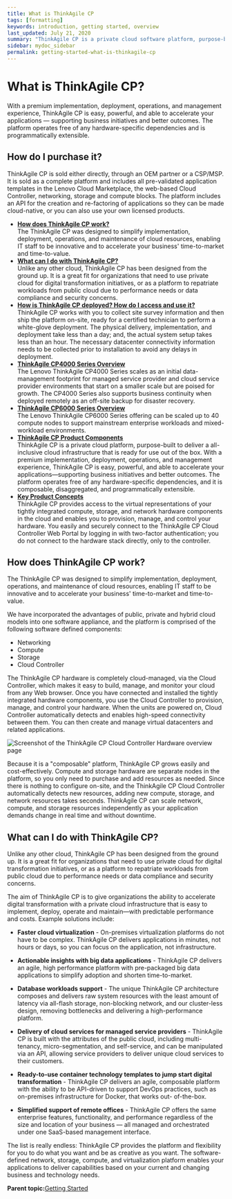 ```yaml
---
title: What is ThinkAgile CP
tags: [formatting]
keywords: introduction, getting started, overview
last_updated: July 21, 2020
summary: "ThinkAgile CP is a private cloud software platform, purpose-built to deliver a full-fledged, all-in-one cloud infrastructure that is ready for use out of the box."
sidebar: mydoc_sidebar
permalink: getting-started-what-is-thinkagile-cp
---
```



# What is ThinkAgile CP?

With a premium implementation, deployment, operations, and management experience, ThinkAgile CP is easy, powerful, and able to accelerate your applications — supporting business initiatives and better outcomes. The platform operates free of any hardware-specific dependencies and is programmatically extensible.

## How do I purchase it?

ThinkAgile CP is sold either directly, through an OEM partner or a CSP/MSP. It is sold as a complete platform and includes all pre-validated application templates in the Lenovo Cloud Marketplace, the web-based Cloud Controller, networking, storage and compute blocks. The platform includes an API for the creation and re-factoring of applications so they can be made cloud-native, or you can also use your own licensed products.

-   **[How does ThinkAgile CP work?](getting-started-how-does-it-work.md)**  
The ThinkAgile CP was designed to simplify implementation, deployment, operations, and maintenance of cloud resources, enabling IT staff to be innovative and to accelerate your business' time-to-market and time-to-value.
-   **[What can I do with ThinkAgile CP?](getting-started-what-can-do.md)**  
Unlike any other cloud, ThinkAgile CP has been designed from the ground up. It is a great fit for organizations that need to use private cloud for digital transformation initiatives, or as a platform to repatriate workloads from public cloud due to performance needs or data compliance and security concerns.
-   **[How is ThinkAgile CP deployed? How do I access and use it?](getting-started-how-cp-deployed.md)**  
ThinkAgile CP works with you to collect site survey information and then ship the platform on-site, ready for a certified technician to perform a white-glove deployment. The physical delivery, implementation, and deployment take less than a day; and, the actual system setup takes less than an hour. The necessary datacenter connectivity information needs to be collected prior to installation to avoid any delays in deployment.
-   **[ThinkAgile CP4000 Series Overview](starter_series_introduction.md)**  
The Lenovo ThinkAgile CP4000 Series scales as an initial data-management footprint for managed service provider and cloud service provider environments that start on a smaller scale but are poised for growth. The CP4000 Series also supports business continuity when deployed remotely as an off-site backup for disaster recovery.
-   **[ThinkAgile CP6000 Series Overview](enterprise_series_introduction.md)**  
The Lenovo ThinkAgile CP6000 Series offering can be scaled up to 40 compute nodes to support mainstream enterprise workloads and mixed-workload environments.
-   **[ThinkAgile CP Product Components](getting-started-product-components.md)**  
ThinkAgile CP is a private cloud platform, purpose-built to deliver a all-inclusive cloud infrastructure that is ready for use out of the box. With a premium implementation, deployment, operations, and management experience, ThinkAgile CP is easy, powerful, and able to accelerate your applications—supporting business initiatives and better outcomes. The platform operates free of any hardware-specific dependencies, and it is composable, disaggregated, and programmatically extensible.
-   **[Key Product Concepts](getting-started-key-product-concepts.md)**  
ThinkAgile CP provides access to the virtual representations of your tightly integrated compute, storage, and network hardware components in the cloud and enables you to provision, manage, and control your hardware. You easily and securely connect to the ThinkAgile CP Cloud Controller Web Portal by logging in with two-factor authentication; you do not connect to the hardware stack directly, only to the controller.

## How does ThinkAgile CP work?

The ThinkAgile CP was designed to simplify implementation, deployment, operations, and maintenance of cloud resources, enabling IT staff to be innovative and to accelerate your business' time-to-market and time-to-value.

We have incorporated the advantages of public, private and hybrid cloud models into one software appliance, and the platform is comprised of the following software defined components:

-   Networking
-   Compute
-   Storage
-   Cloud Controller

The ThinkAgile CP hardware is completely cloud-managed, via the Cloud Controller, which makes it easy to build, manage, and monitor your cloud from any Web browser. Once you have connected and installed the tightly integrated hardware components, you use the Cloud Controller to provision, manage, and control your hardware. When the units are powered on, Cloud Controller automatically detects and enables high-speed connectivity between them. You can then create and manage virtual datacenters and related applications.

![Screenshot of the ThinkAgile CP Cloud Controller Hardware overview page](getting-started-hardware-page.png "The Cloud Controller manages all hardware")

Because it is a "composable" platform, ThinkAgile CP grows easily and cost-effectively. Compute and storage hardware are separate nodes in the platform, so you only need to purchase and add resources as needed. Since there is nothing to configure on-site, and the ThinkAgile CP Cloud Controller automatically detects new resources, adding new compute, storage, and network resources takes seconds. ThinkAgile CP can scale network, compute, and storage resources independently as your application demands change in real time and without downtime.

## What can I do with ThinkAgile CP?

Unlike any other cloud, ThinkAgile CP has been designed from the ground up. It is a great fit for organizations that need to use private cloud for digital transformation initiatives, or as a platform to repatriate workloads from public cloud due to performance needs or data compliance and security concerns.

The aim of ThinkAgile CP is to give organizations the ability to accelerate digital transformation with a private cloud infrastructure that is easy to implement, deploy, operate and maintain—with predictable performance and costs. Example solutions include:

-   **Faster cloud virtualization** - On-premises virtualization platforms do not have to be complex. ThinkAgile CP delivers applications in minutes, not hours or days, so you can focus on the application, not infrastructure.

-   **Actionable insights with big data applications** - ThinkAgile CP delivers an agile, high performance platform with pre-packaged big data applications to simplify adoption and shorten time-to-market.

-   **Database workloads support** - The unique ThinkAgile CP architecture composes and delivers raw system resources with the least amount of latency via all-flash storage, non-blocking network, and our cluster-less design, removing bottlenecks and delivering a high-performance platform.

-   **Delivery of cloud services for managed service providers** - ThinkAgile CP is built with the attributes of the public cloud, including multi-tenancy, micro-segmentation, and self-service, and can be manipulated via an API, allowing service providers to deliver unique cloud services to their customers.

-   **Ready-to-use container technology templates to jump start digital transformation** - ThinkAgile CP delivers an agile, composable platform with the ability to be API-driven to support DevOps practices, such as on-premises infrastructure for Docker, that works out- of-the-box.

-   **Simplified support of remote offices** - ThinkAgile CP offers the same enterprise features, functionality, and performance regardless of the size and location of your business — all managed and orchestrated under one SaaS-based management interface.


The list is really endless: ThinkAgile CP provides the platform and flexibility for you to do what you want and be as creative as you want. The software-defined network, storage, compute, and virtualization platform enables your applications to deliver capabilities based on your current and changing business and technology needs.




**Parent topic:**[Getting Started](getting-started-introduction.md)

